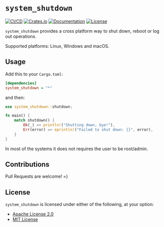 # `system_shutdown`

[![CI/CD][ci-cd-badge]][ci-cd-url]
[![Crates.io][crates-badge]][crates-url]
[![Documentation][docs-badge]][docs-url]
[![License][license-badge]][license-url]

`system_shutdown` provides a cross platform way to shut down, reboot or log out operations.

Supported platforms: Linux, Windows and macOS.

## Usage

Add this to your `Cargo.toml`:

```ini
[dependencies]
system_shutdown = "*"
```

and then:

```rust
use system_shutdown::shutdown;

fn main() {
    match shutdown() {
        Ok(_) => println!("Shutting down, bye!"),
        Err(error) => eprintln!("Failed to shut down: {}", error),
    }
}
```

In most of the systems it does not requires the user to be root/admin.

## Contributions

Pull Requests are welcome! =)

## License

`system_shutdown` is licensed under either of the following, at your option:

- [Apache License 2.0](LICENSE-APACHE)
- [MIT License](LICENSE-MIT)

[ci-cd-badge]: https://github.com/risoflora/system_shutdown/actions/workflows/CI.yml/badge.svg
[ci-cd-url]: https://github.com/risoflora/system_shutdown/actions/workflows/CI.yml
[crates-badge]: https://img.shields.io/crates/v/system_shutdown.svg
[crates-url]: https://crates.io/crates/system_shutdown
[docs-badge]: https://docs.rs/system_shutdown/badge.svg
[docs-url]: https://docs.rs/system_shutdown
[license-badge]: https://img.shields.io/crates/l/system_shutdown.svg
[license-url]: https://github.com/risoflora/system_shutdown#license
